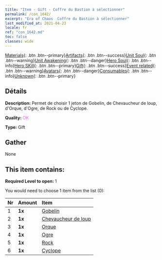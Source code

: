 ```yaml
---
title: "Item - Gift - Coffre du Bastion à sélectionner"
permalink: /con_1642/
excerpt: "Era of Chaos  Coffre du Bastion à sélectionner"
last_modified_at: 2021-04-23
locale: fr
ref: "con_1642.md"
toc: false
classes: wide
---
```

 [Materials](/ItemsFR/){: .btn .btn--primary}[Artifacts](/ItemsFR/Artifacts/){: .btn .btn--success}[Unit Soul](/ItemsFR/UnitSoul/){: .btn .btn--warning}[Unit Awakening](/ItemsFR/UnitAwakening/){: .btn .btn--danger}[Hero Soul](/ItemsFR/HeroSoul/){: .btn .btn--info}[Hero SKill](/ItemsFR/HeroSkill/){: .btn .btn--primary}[Gift](/ItemsFR/Gift/){: .btn .btn--success}[Event related](/ItemsFR/Events/){: .btn .btn--warning}[Avatars](/ItemsFR/Avatars/){: .btn .btn--danger}[Consumables](/ItemsFR/Consumables/){: .btn .btn--info}[Unknown](/ItemsFR/Unknown/){: .btn .btn--primary}

## Détails
 **Description:** Permet de choisir 1 jeton de Gobelin, de Chevaucheur de loup, d'Orque, d'Ogre, de Rock ou de Cyclope.

 **Quality:** <span style="color: #DA70D6">OK</span>

 **Type:** Gift

## Gather

  None

## This item contains:

 **Required Level to open:** 1

 You would need to choose 1 item from the list (0):

  | Nr | Amount |     Item    |
  |:---|:-------|:------------|
  | 1 |  **1x** | [Gobelin](/ItemsFR/unt_217/) |  | 
  | 2 |  **1x** | [Chevaucheur de loup](/ItemsFR/unt_218/) |  | 
  | 3 |  **1x** | [Orque](/ItemsFR/unt_219/) |  | 
  | 4 |  **1x** | [Ogre](/ItemsFR/unt_220/) |  | 
  | 5 |  **1x** | [Rock](/ItemsFR/unt_221/) |  | 
  | 6 |  **1x** | [Cyclope](/ItemsFR/unt_222/) |  | 
